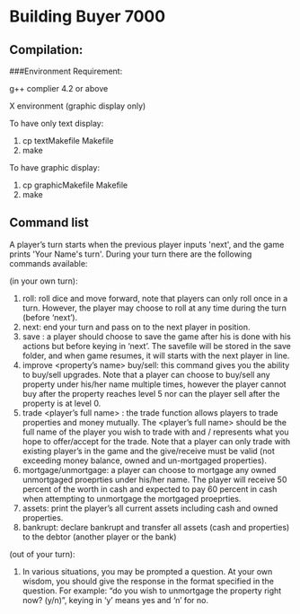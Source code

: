 Building Buyer 7000
===

Compilation:
---

###Environment Requirement:

g++ complier 4.2 or above

X environment (graphic display only)

To have only text display:

1. cp textMakefile Makefile
2. make

To have graphic display:
	
1. cp graphicMakefile Makefile
2. make

Command list
---

A player’s turn starts when the previous player inputs 'next', and the game prints 'Your Name's turn'. During your turn there are the following commands available:

(in your own turn):

1. roll: roll dice and move forward, note that players can only roll once in a turn. However, the player may choose to roll at any time during the turn (before ‘next’).
2. next: end your turn and pass on to the next player in position.
3. save <filename>: a player should choose to save the game after his is done with his actions but before keying in ‘next’. The savefile will be stored in the save folder, and when game resumes, it will starts with the next player in line.
4. improve <property’s name> buy/sell: this command gives you the ability to buy/sell upgrades. Note that a player can choose to buy/sell any property under his/her name multiple times, however the player cannot buy after the property reaches level 5 nor can the player sell after the property is at level 0.
5. trade  <player’s full name>  <give>  <receive>: the trade function allows players to trade properties and money mutually. The <player’s full name> should be the full name of the player you wish to trade with and  <give> /<receive> represents what you hope to offer/accept for the trade. Note that a player can only trade with existing player’s in the game and the give/receive must be valid (not exceeding money balance, owned and un-mortgaged properties).
6. mortgage/unmortgage: a player can choose to mortgage any owned unmortgaged proeprties under his/her name. The player will receive 50 percent of the worth in cash and expected to pay 60 percent in cash when attempting to unmortgage the mortgaged proeprties.
7. assets: print the player’s all current assets including cash and owned properties.
8. bankrupt: declare bankrupt and transfer all assets (cash and properties) to the debtor (another player or the bank)

(out of your turn):

1. In various situations, you may be prompted a question. At your own wisdom, you should give the response in the format specified in the question. For example: “do you wish to unmortgage the property right now? (y/n)”, keying in ‘y’ means yes and ‘n’ for no.
